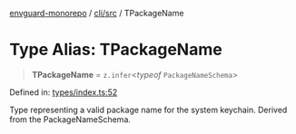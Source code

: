 [envguard-monorepo](../../../index.md) / [cli/src](../index.md) / TPackageName

# Type Alias: TPackageName

> **TPackageName** = `z.infer`\<*typeof* `PackageNameSchema`\>

Defined in: [types/index.ts:52](https://github.com/amannirala13/envguard/blob/91c6c6d5d9fbc580b45750233b2fb455656c9ae0/packages/cli/src/types/index.ts#L52)

Type representing a valid package name for the system keychain.
Derived from the PackageNameSchema.
